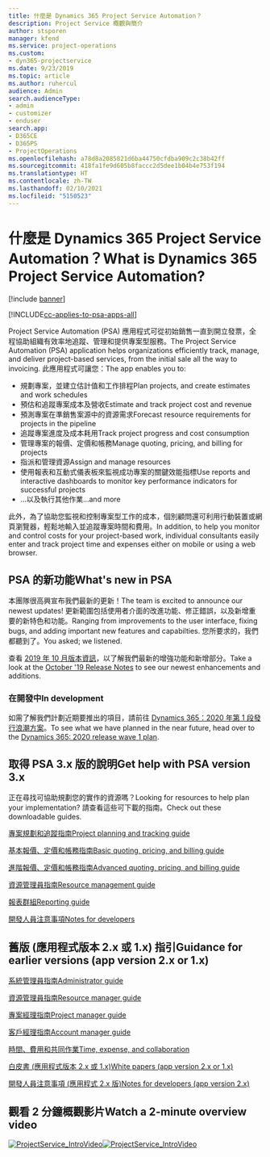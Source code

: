 ```yaml
---
title: 什麼是 Dynamics 365 Project Service Automation？
description: Project Service 概觀與簡介
author: stsporen
manager: kfend
ms.service: project-operations
ms.custom:
- dyn365-projectservice
ms.date: 9/23/2019
ms.topic: article
ms.author: ruhercul
audience: Admin
search.audienceType:
- admin
- customizer
- enduser
search.app:
- D365CE
- D365PS
- ProjectOperations
ms.openlocfilehash: a78d8a2085821d6ba44750cfdba909c2c38b42ff
ms.sourcegitcommit: 418fa1fe9d605b8faccc2d5dee1b04b4e753f194
ms.translationtype: HT
ms.contentlocale: zh-TW
ms.lasthandoff: 02/10/2021
ms.locfileid: "5150523"
---
```

# <a name="what-is-dynamics-365-project-service-automation"></a><span data-ttu-id="5649a-103">什麼是 Dynamics 365 Project Service Automation？</span><span class="sxs-lookup"><span data-stu-id="5649a-103">What is Dynamics 365 Project Service Automation?</span></span>

[!include [banner](../includes/psa-now-project-operations.md)]

[!INCLUDE[cc-applies-to-psa-apps-all](../includes/cc-applies-to-psa-apps-all.md)]

<span data-ttu-id="5649a-104">Project Service Automation (PSA) 應用程式可從初始銷售一直到開立發票，全程協助組織有效率地追蹤、管理和提供專案型服務。</span><span class="sxs-lookup"><span data-stu-id="5649a-104">The Project Service Automation (PSA) application helps organizations efficiently track, manage, and deliver project-based services, from the initial sale all the way to invoicing.</span></span> <span data-ttu-id="5649a-105">此應用程式可讓您：</span><span class="sxs-lookup"><span data-stu-id="5649a-105">The app enables you to:</span></span>

- <span data-ttu-id="5649a-106">規劃專案，並建立估計值和工作排程</span><span class="sxs-lookup"><span data-stu-id="5649a-106">Plan projects, and create estimates and work schedules</span></span>
- <span data-ttu-id="5649a-107">預估和追蹤專案成本及營收</span><span class="sxs-lookup"><span data-stu-id="5649a-107">Estimate and track project cost and revenue</span></span>
- <span data-ttu-id="5649a-108">預測專案在準銷售案源中的資源需求</span><span class="sxs-lookup"><span data-stu-id="5649a-108">Forecast resource requirements for projects in the pipeline</span></span>
- <span data-ttu-id="5649a-109">追蹤專案進度及成本耗用</span><span class="sxs-lookup"><span data-stu-id="5649a-109">Track project progress and cost consumption</span></span>
- <span data-ttu-id="5649a-110">管理專案的報價、定價和帳務</span><span class="sxs-lookup"><span data-stu-id="5649a-110">Manage quoting, pricing, and billing for projects</span></span>
- <span data-ttu-id="5649a-111">指派和管理資源</span><span class="sxs-lookup"><span data-stu-id="5649a-111">Assign and manage resources</span></span>
- <span data-ttu-id="5649a-112">使用報表和互動式儀表板來監視成功專案的關鍵效能指標</span><span class="sxs-lookup"><span data-stu-id="5649a-112">Use reports and interactive dashboards to monitor key performance indicators for successful projects</span></span>
- <span data-ttu-id="5649a-113">...以及執行其他作業</span><span class="sxs-lookup"><span data-stu-id="5649a-113">...and more</span></span>

<span data-ttu-id="5649a-114">此外，為了協助您監視和控制專案型工作的成本，個別顧問還可利用行動裝置或網頁瀏覽器，輕鬆地輸入並追蹤專案時間和費用。</span><span class="sxs-lookup"><span data-stu-id="5649a-114">In addition, to help you monitor and control costs for your project-based work, individual consultants easily enter and track project time and expenses either on mobile or using a web browser.</span></span>

## <a name="whats-new-in-psa"></a><span data-ttu-id="5649a-115">PSA 的新功能</span><span class="sxs-lookup"><span data-stu-id="5649a-115">What's new in PSA</span></span>
<span data-ttu-id="5649a-116">本團隊很高興宣布我們最新的更新！</span><span class="sxs-lookup"><span data-stu-id="5649a-116">The team is excited to announce our newest updates!</span></span> <span data-ttu-id="5649a-117">更新範圍包括使用者介面的改進功能、修正錯誤，以及新增重要的新特色和功能。</span><span class="sxs-lookup"><span data-stu-id="5649a-117">Ranging from improvements to the user interface, fixing bugs, and adding important new features and capabilties.</span></span> <span data-ttu-id="5649a-118">您所要求的，我們都聽到了。</span><span class="sxs-lookup"><span data-stu-id="5649a-118">You asked; we listened.</span></span>

<span data-ttu-id="5649a-119">查看 [2019 年 10 月版本資訊](https://docs.microsoft.com/dynamics365-release-plan/2019wave2/index)，以了解我們最新的增強功能和新增部分。</span><span class="sxs-lookup"><span data-stu-id="5649a-119">Take a look at the [October '19 Release Notes](https://docs.microsoft.com/dynamics365-release-plan/2019wave2/index) to see our newest enhancements and additions.</span></span>

### <a name="in-development"></a><span data-ttu-id="5649a-120">在開發中</span><span class="sxs-lookup"><span data-stu-id="5649a-120">In development</span></span>
<span data-ttu-id="5649a-121">如需了解我們計劃近期要推出的項目，請前往 [Dynamics 365：2020 年第 1 段發行浪潮方案](https://docs.microsoft.com/dynamics365-release-plan/2020wave1/index)。</span><span class="sxs-lookup"><span data-stu-id="5649a-121">To see what we have planned in the near future, head over to the [Dynamics 365: 2020 release wave 1 plan](https://docs.microsoft.com/dynamics365-release-plan/2020wave1/index).</span></span>

## <a name="get-help-with-psa-version-3x"></a><span data-ttu-id="5649a-122">取得 PSA 3.x 版的說明</span><span class="sxs-lookup"><span data-stu-id="5649a-122">Get help with PSA version 3.x</span></span>
<span data-ttu-id="5649a-123">正在尋找可協助規劃您的實作的資源嗎？</span><span class="sxs-lookup"><span data-stu-id="5649a-123">Looking for resources to help plan your implementation?</span></span> <span data-ttu-id="5649a-124">請查看這些可下載的指南。</span><span class="sxs-lookup"><span data-stu-id="5649a-124">Check out these downloadable guides.</span></span>

 [<span data-ttu-id="5649a-125">專案規劃和追蹤指南</span><span class="sxs-lookup"><span data-stu-id="5649a-125">Project planning and tracking guide</span></span>](../psa/implementation-guides/project-planning-tracking.md)

 [<span data-ttu-id="5649a-126">基本報價、定價和帳務指南</span><span class="sxs-lookup"><span data-stu-id="5649a-126">Basic quoting, pricing, and billing guide</span></span>](../psa/implementation-guides/begin-quoting-pricing-billing.md)

 [<span data-ttu-id="5649a-127">進階報價、定價和帳務指南</span><span class="sxs-lookup"><span data-stu-id="5649a-127">Advanced quoting, pricing, and billing guide</span></span>](../psa/implementation-guides/adv-quoting-pricing-billing.md)

 [<span data-ttu-id="5649a-128">資源管理員指南</span><span class="sxs-lookup"><span data-stu-id="5649a-128">Resource management guide</span></span>](../psa/implementation-guides/resource-management-guide.md)

 [<span data-ttu-id="5649a-129">報表群組</span><span class="sxs-lookup"><span data-stu-id="5649a-129">Reporting guide</span></span>](../psa/implementation-guides/reporting-guide.md)

 [<span data-ttu-id="5649a-130">開發人員注意事項</span><span class="sxs-lookup"><span data-stu-id="5649a-130">Notes for developers</span></span>](../psa/developer-guides/overview-dev-notes-v3.x.md)

## <a name="guidance-for-earlier-versions-app-version-2x-or-1x"></a><span data-ttu-id="5649a-131">舊版 (應用程式版本 2.x 或 1.x) 指引</span><span class="sxs-lookup"><span data-stu-id="5649a-131">Guidance for earlier versions (app version 2.x or 1.x)</span></span>
 [<span data-ttu-id="5649a-132">系統管理員指南</span><span class="sxs-lookup"><span data-stu-id="5649a-132">Administrator guide</span></span>](../psa/admin-guide.md)

 [<span data-ttu-id="5649a-133">資源管理員指南</span><span class="sxs-lookup"><span data-stu-id="5649a-133">Resource manager guide</span></span>](../psa/resource-manager-guide.md)

 [<span data-ttu-id="5649a-134">專案經理指南</span><span class="sxs-lookup"><span data-stu-id="5649a-134">Project manager guide</span></span>](../psa/project-manager-guide.md)

 [<span data-ttu-id="5649a-135">客戶經理指南</span><span class="sxs-lookup"><span data-stu-id="5649a-135">Account manager guide</span></span>](../psa/account-manager-guide.md)

 [<span data-ttu-id="5649a-136">時間、費用和共同作業</span><span class="sxs-lookup"><span data-stu-id="5649a-136">Time, expense, and collaboration</span></span>](../psa/time-expense-collaboration-guide.md)

 [<span data-ttu-id="5649a-137">白皮書 (應用程式版本 2.x 或 1.x)</span><span class="sxs-lookup"><span data-stu-id="5649a-137">White papers (app version 2.x or 1.x)</span></span>](../psa/white-papers.md)

 [<span data-ttu-id="5649a-138">開發人員注意事項 (應用程式 2.x 版)</span><span class="sxs-lookup"><span data-stu-id="5649a-138">Notes for developers (app version 2.x)</span></span>](../psa/developer-guides/add-custom-qoi-forms-v2.x.md)

 ## <a name="watch-a-2-minute-overview-video"></a><span data-ttu-id="5649a-139">觀看 2 分鐘概觀影片</span><span class="sxs-lookup"><span data-stu-id="5649a-139">Watch a 2-minute overview video</span></span>
 <a name="heroArea"></a> <span data-ttu-id="5649a-140">[![ProjectService_IntroVideo](../psa/media/project-service-intro-video.png "ProjectService_IntroVideo")](https://go.microsoft.com/fwlink/p/?LinkId=799457)</span><span class="sxs-lookup"><span data-stu-id="5649a-140">[![ProjectService_IntroVideo](../psa/media/project-service-intro-video.png "ProjectService_IntroVideo")](https://go.microsoft.com/fwlink/p/?LinkId=799457)</span></span>


